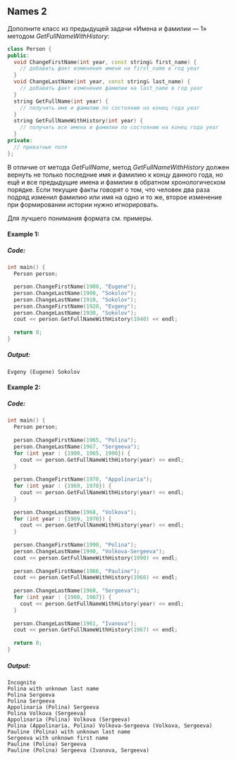 ## Names 2

Дополните класс из предыдущей задачи «Имена и фамилии — 1» методом *GetFullNameWithHistory*:

```cpp
class Person {
public:
  void ChangeFirstName(int year, const string& first_name) {
    // добавить факт изменения имени на first_name в год year
  }
  void ChangeLastName(int year, const string& last_name) {
    // добавить факт изменения фамилии на last_name в год year
  }
  string GetFullName(int year) {
    // получить имя и фамилию по состоянию на конец года year
  }
  string GetFullNameWithHistory(int year) {
    // получить все имена и фамилии по состоянию на конец года year
  }
private:
  // приватные поля
};
```

В отличие от метода *GetFullName*, метод *GetFullNameWithHistory* должен вернуть не только последние имя и фамилию к концу данного года, но ещё и все предыдущие имена и фамилии в обратном хронологическом порядке. Если текущие факты говорят о том, что человек два раза подряд изменил фамилию или имя на одно и то же, второе изменение при формировании истории нужно игнорировать.

Для лучшего понимания формата см. примеры.

#### Example 1:

##### Code:
```cpp
int main() {
  Person person;

  person.ChangeFirstName(1900, "Eugene");
  person.ChangeLastName(1900, "Sokolov");
  person.ChangeLastName(1910, "Sokolov");
  person.ChangeFirstName(1920, "Evgeny");
  person.ChangeLastName(1930, "Sokolov");
  cout << person.GetFullNameWithHistory(1940) << endl;
  
  return 0;
}
```

##### Output:
```commandline
Evgeny (Eugene) Sokolov
```

#### Example 2:

##### Code:
```cpp
int main() {
  Person person;
  
  person.ChangeFirstName(1965, "Polina");
  person.ChangeLastName(1967, "Sergeeva");
  for (int year : {1900, 1965, 1990}) {
    cout << person.GetFullNameWithHistory(year) << endl;
  }
  
  person.ChangeFirstName(1970, "Appolinaria");
  for (int year : {1969, 1970}) {
    cout << person.GetFullNameWithHistory(year) << endl;
  }
  
  person.ChangeLastName(1968, "Volkova");
  for (int year : {1969, 1970}) {
    cout << person.GetFullNameWithHistory(year) << endl;
  }
  
  person.ChangeFirstName(1990, "Polina");
  person.ChangeLastName(1990, "Volkova-Sergeeva");
  cout << person.GetFullNameWithHistory(1990) << endl;
  
  person.ChangeFirstName(1966, "Pauline");
  cout << person.GetFullNameWithHistory(1966) << endl;
  
  person.ChangeLastName(1960, "Sergeeva");
  for (int year : {1960, 1967}) {
    cout << person.GetFullNameWithHistory(year) << endl;
  }
  
  person.ChangeLastName(1961, "Ivanova");
  cout << person.GetFullNameWithHistory(1967) << endl;
  
  return 0;
}
```

##### Output:
```commandline
Incognito
Polina with unknown last name
Polina Sergeeva
Polina Sergeeva
Appolinaria (Polina) Sergeeva
Polina Volkova (Sergeeva)
Appolinaria (Polina) Volkova (Sergeeva)
Polina (Appolinaria, Polina) Volkova-Sergeeva (Volkova, Sergeeva)
Pauline (Polina) with unknown last name
Sergeeva with unknown first name
Pauline (Polina) Sergeeva
Pauline (Polina) Sergeeva (Ivanova, Sergeeva)
```
